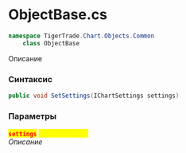 
# ObjectBase.cs
```csharp
namespace TigerTrade.Chart.Objects.Common  
    class ObjectBase
```

Описание

### Синтаксис
```csharp
public void SetSettings(IChartSettings settings)
```

### Параметры  
<mark style="color:red;">**`settings`**</mark> <mark style="color:yellow;">`IChartSettings`</mark>  
 *Описание*  
  

                    
                    